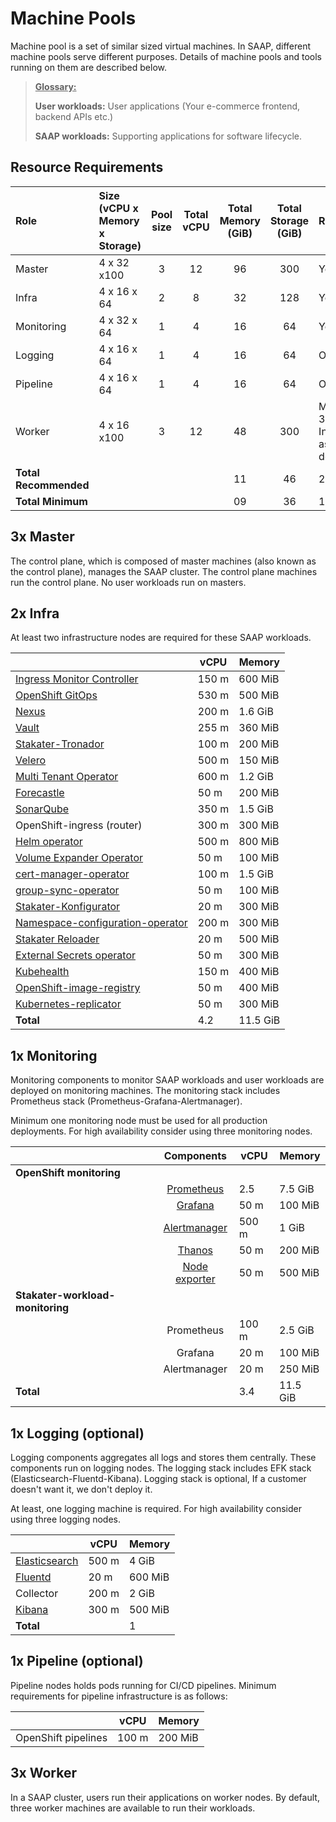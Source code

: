 # Machine Pools

Machine pool is a set of similar sized virtual machines. In SAAP, different machine pools serve different purposes. Details of machine pools and tools running on them are described below.

><u>**Glossary:**</u>
>
> **User workloads:** User applications (Your e-commerce frontend, backend APIs etc.)
>
> **SAAP workloads:** Supporting applications for software lifecycle.

## Resource Requirements

| Role | Size <br/>(vCPU x Memory x Storage) |Pool<br/>size | Total vCPU | Total Memory (GiB) | Total Storage (GiB) |Required |
|:---|:---|:---:|:---:|:---:|:---:|:---|
| Master  | 4 x 32 x100| 3 |12 | 96 |300 | Yes |
| Infra  | 4 x 16 x 64 | 2 |8 | 32 |128 | Yes |
| Monitoring  | 4 x 32 x 64  | 1 |4 | 16 |64 | Yes |
| Logging  | 4 x 16 x 64 |1 |4 | 16 |64 | Optional |
| Pipeline  | 4 x 16 x 64 |1 |4 | 16 |64 | Optional |
| Worker  | 4 x 16 x100 | 3 |12 | 48 |300 | Minimum 3<br/>Increased as desired |
| **Total Recommended**  |  |   |  | 11   | 46 | 224   | 12 | |
| **Total Minimum**  |  |   |   | 09  | 36 |  192 |12 |  |
## 3x Master

The control plane, which is composed of master machines (also known as the control plane), manages the SAAP cluster. The control plane machines run the control plane. No user workloads run on masters.

## 2x Infra

At least two infrastructure nodes are required for these SAAP workloads.

|  | vCPU | Memory |
|---|---|---|
| [Ingress Monitor Controller](https://github.com/stakater/IngressMonitorController)  | 150 m  | 600 MiB  |
| [OpenShift GitOps](https://docs.openshift.com/container-platform/4.7/cicd/gitops/understanding-openshift-gitops.html)  | 530 m  | 500 MiB  |
| [Nexus](https://github.com/sonatype/nexus-public)  | 200 m  | 1.6 GiB  |
| [Vault](https://github.com/hashicorp/vault)  | 255 m  | 360 MiB  |
|  [Stakater-Tronador](https://github.com/stakater/tronador-github-app)  | 100 m  | 200 MiB  |
|  [Velero](https://github.com/vmware-tanzu/velero)  | 500 m  | 150 MiB  |
|  [Multi Tenant Operator](https://docs.cloud.stakater.com/content/sre/multi-tenant-operator/overview.html)  | 600 m  | 1.2 GiB  |
|  [Forecastle](https://github.com/stakater/Forecastle)  | 50 m  | 200 MiB  |
|  [SonarQube](https://github.com/SonarSource/sonarqube)  | 350 m  | 1.5 GiB  |
| OpenShift-ingress (router)  | 300 m  |  300 MiB  |
| [Helm operator](https://github.com/fluxcd/helm-operator) | 500 m  | 800 MiB  |
| [Volume Expander Operator](https://github.com/redhat-cop/volume-expander-operator)  | 50 m  | 100 MiB  |
| [cert-manager-operator](https://github.com/openshift/cert-manager-operator)  | 100 m  | 1.5 GiB  |
|  [group-sync-operator](https://github.com/redhat-cop/group-sync-operator)  | 50 m  | 100 MiB  |
|  [Stakater-Konfigurator](https://github.com/stakater/Konfigurator) | 20 m  | 300 MiB  |
|  [Namespace-configuration-operator](https://github.com/redhat-cop/namespace-configuration-operator) | 200 m  | 300 MiB  |
|  [Stakater Reloader](https://github.com/stakater/Reloader) | 20 m  | 500 MiB  |
|  [External Secrets operator](https://github.com/external-secrets/external-secrets) | 50 m  | 300 MiB  |
|  [Kubehealth](https://github.com/arehmandev/kubehealth) | 150 m  | 400 MiB  |
|  [OpenShift-image-registry](https://github.com/openshift/image-registry) | 50 m  | 400 MiB  |
|  [Kubernetes-replicator](https://github.com/mittwald/kubernetes-replicator) | 50 m  | 300 MiB  |
|  **Total** | 4.2 | 11.5 GiB  |

## 1x Monitoring

Monitoring components to monitor SAAP workloads and user workloads are deployed on monitoring machines. The monitoring stack includes Prometheus stack (Prometheus-Grafana-Alertmanager).

Minimum one monitoring node must be used for all production deployments. For high availability consider using three monitoring nodes.

|  |Components| vCPU | Memory | 
|---|:---:|---|---|
| **OpenShift monitoring** |   |  | |
| | [Prometheus](https://github.com/prometheus/prometheus)   | 2.5 | 7.5 GiB|
| | [Grafana](https://github.com/grafana/grafana)   | 50 m | 100 MiB|
| | [Alertmanager](https://github.com/prometheus/alertmanager)   | 500 m | 1 GiB |
| | [Thanos](https://github.com/thanos-io/thanos)   | 50 m | 200 MiB |
| | [Node exporter](https://github.com/prometheus/node_exporter)  | 50 m | 500 MiB |
| **Stakater-workload-monitoring** |   |  | |
| | Prometheus   | 100 m | 2.5 GiB |
| | Grafana   | 20 m | 100 MiB |
| | Alertmanager   | 20 m | 250 MiB |
| **Total**|    | 3.4 | 11.5 GiB |


## 1x Logging (optional)

Logging components aggregates all logs and stores them centrally. These components run on logging nodes. The logging stack includes EFK stack (Elasticsearch-Fluentd-Kibana). Logging stack is optional, If a customer doesn't want it, we don't deploy it.

At least, one logging machine is required. For high availability consider using three logging nodes. 

|  | vCPU | Memory |
|---|---|---|
| [Elasticsearch](https://github.com/elastic/elasticsearch) | 500 m  | 4 GiB  |
| [Fluentd](https://github.com/fluent/fluentd) | 20 m  | 600 MiB  |
| Collector | 200 m  | 2 GiB  |
| [Kibana](https://github.com/elastic/kibana)| 300 m  | 500 MiB  |
| **Total**|    | 1 | 7 GiB |

## 1x Pipeline (optional)

Pipeline nodes holds pods running for CI/CD pipelines. Minimum requirements for pipeline infrastructure is as follows: 

|  | vCPU | Memory |
|---|---|---|
| OpenShift pipelines | 100 m  | 200 MiB  |


## 3x Worker

In a SAAP cluster, users run their applications on worker nodes. By default, three worker machines are available to run their workloads.


